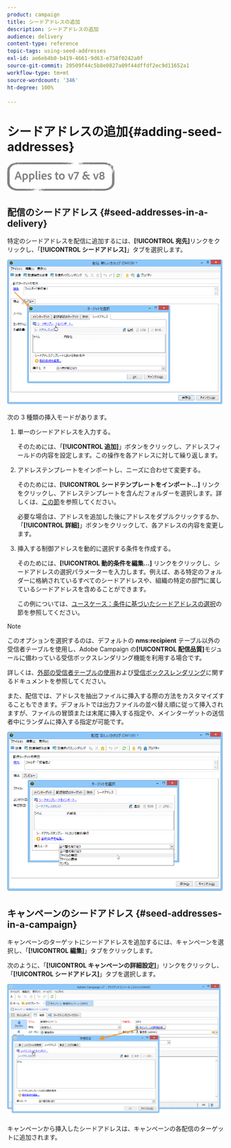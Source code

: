 ```yaml
---
product: campaign
title: シードアドレスの追加
description: シードアドレスの追加
audience: delivery
content-type: reference
topic-tags: using-seed-addresses
exl-id: ae6eb4b0-b419-4661-9d63-e758f0242a0f
source-git-commit: 20509f44c5b8e0827a09f44dffdf2ec9d11652a1
workflow-type: tm+mt
source-wordcount: '346'
ht-degree: 100%

---
```


# シードアドレスの追加{#adding-seed-addresses}

![](../../assets/common.svg)

## 配信のシードアドレス {#seed-addresses-in-a-delivery}

特定のシードアドレスを配信に追加するには、**[!UICONTROL 宛先]**&#x200B;リンクをクリックし、「**[!UICONTROL シードアドレス]**」タブを選択します。

![](assets/s_ncs_user_edit_del_addresses_tab.png)

次の 3 種類の挿入モードがあります。

1. 単一のシードアドレスを入力する。

   そのためには、「**[!UICONTROL 追加]**」ボタンをクリックし、アドレスフィールドの内容を設定します。この操作を各アドレスに対して繰り返します。

1. アドレステンプレートをインポートし、ニーズに合わせて変更する。

   そのためには、**[!UICONTROL シードテンプレートをインポート...]** リンクをクリックし、アドレステンプレートを含んだフォルダーを選択します。詳しくは、[この節](creating-seed-addresses.md#creating-seed-address-templates)を参照してください。

   必要な場合は、アドレスを追加した後にアドレスをダブルクリックするか、「**[!UICONTROL 詳細]**」ボタンをクリックして、各アドレスの内容を変更します。

1. 挿入する制御アドレスを動的に選択する条件を作成する。

   そのためには、**[!UICONTROL 動的条件を編集...]** リンクをクリックし、シードアドレスの選択パラメーターを入力します。例えば、ある特定のフォルダーに格納されているすべてのシードアドレスや、組織の特定の部門に属しているシードアドレスを含めることができます。

   この例については、[ユースケース：条件に基づいたシードアドレスの選択](use-case--selecting-seed-addresses-on-criteria.md)の節を参照してください。

>[!NOTE]
>
>このオプションを選択するのは、デフォルトの **nms:recipient** テーブル以外の受信者テーブルを使用し、Adobe Campaign の&#x200B;**[!UICONTROL 配信品質]**&#x200B;モジュールに備わっている受信ボックスレンダリング機能を利用する場合です。
>
>詳しくは、[外部の受信者テーブルの使用](using-an-external-recipient-table.md)および[受信ボックスレンダリング](inbox-rendering.md)に関するドキュメントを参照してください。

また、配信では、アドレスを抽出ファイルに挿入する際の方法をカスタマイズすることもできます。デフォルトでは出力ファイルの並べ替え順に従って挿入されますが、ファイルの冒頭または末尾に挿入する指定や、メインターゲットの送信者中にランダムに挿入する指定が可能です。

![](assets/s_ncs_user_edit_del_addresses_sort.png)

## キャンペーンのシードアドレス {#seed-addresses-in-a-campaign}

キャンペーンのターゲットにシードアドレスを追加するには、キャンペーンを選択し、「**[!UICONTROL 編集]**」タブをクリックします。

次のように、「**[!UICONTROL キャンペーンの詳細設定]**」リンクをクリックし、「**[!UICONTROL シードアドレス]**」タブを選択します。

![](assets/s_ncs_user_edit_op_addresses_tab.png)

キャンペーンから挿入したシードアドレスは、キャンペーンの各配信のターゲットに追加されます。
